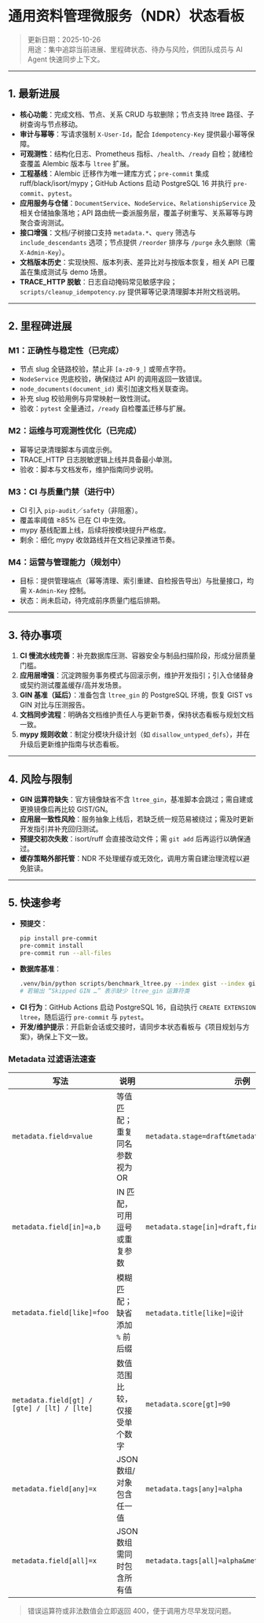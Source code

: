 # 通用资料管理微服务（NDR）状态看板

> 更新日期：2025-10-26  
> 用途：集中追踪当前进展、里程碑状态、待办与风险，供团队成员与 AI Agent 快速同步上下文。

---

## 1. 最新进展

- **核心功能**：完成文档、节点、关系 CRUD 与软删除；节点支持 ltree 路径、子树查询与节点移动。
- **审计与幂等**：写请求强制 `X-User-Id`，配合 `Idempotency-Key` 提供最小幂等保障。
- **可观测性**：结构化日志、Prometheus 指标、`/health`、`/ready` 自检；就绪检查覆盖 Alembic 版本与 `ltree` 扩展。
- **工程基线**：Alembic 迁移作为唯一建库方式；`pre-commit` 集成 ruff/black/isort/mypy；GitHub Actions 启动 PostgreSQL 16 并执行 `pre-commit`、`pytest`。
- **应用服务与仓储**：`DocumentService`、`NodeService`、`RelationshipService` 及相关仓储抽象落地；API 路由统一委派服务层，覆盖子树重写、关系幂等与跨聚合查询测试。
- **接口增强**：文档/子树接口支持 `metadata.*`、`query` 筛选与 `include_descendants` 选项；节点提供 `/reorder` 排序与 `/purge` 永久删除（需 `X-Admin-Key`）。
- **文档版本历史**：实现快照、版本列表、差异比对与按版本恢复，相关 API 已覆盖在集成测试与 demo 场景。
- **TRACE_HTTP 脱敏**：日志自动掩码常见敏感字段；`scripts/cleanup_idempotency.py` 提供幂等记录清理脚本并附文档说明。

---

## 2. 里程碑进展

### M1：正确性与稳定性（已完成）
- 节点 slug 全链路校验，禁止非 `[a-z0-9_]` 或带点字符。
- `NodeService` 兜底校验，确保绕过 API 的调用返回一致错误。
- `node_documents(document_id)` 索引加速文档关联查询。
- 补充 slug 校验用例与异常映射一致性测试。
- 验收：`pytest` 全量通过，`/ready` 自检覆盖迁移与扩展。

### M2：运维与可观测性优化（已完成）
- 幂等记录清理脚本与调度示例。
- TRACE_HTTP 日志脱敏逻辑上线并具备最小单测。
- 验收：脚本与文档发布，维护指南同步说明。

### M3：CI 与质量门禁（进行中）
- CI 引入 `pip-audit`／`safety`（非阻塞）。
- 覆盖率阈值 ≥85% 已在 CI 中生效。
- mypy 基线配置上线，后续将按模块提升严格度。
- 剩余：细化 mypy 收敛路线并在文档记录推进节奏。

### M4：运营与管理能力（规划中）
- 目标：提供管理端点（幂等清理、索引重建、自检报告导出）与批量接口，均需 `X-Admin-Key` 控制。
- 状态：尚未启动，待完成前序质量门槛后排期。

---

## 3. 待办事项

1. **CI 慢流水线完善**：补充数据库压测、容器安全与制品扫描阶段，形成分层质量门槛。
2. **应用层增强**：沉淀跨服务事务模式与回滚示例，维护开发指引；引入仓储替身或契约测试覆盖缓存/高并发场景。
3. **GIN 基准（延后）**：准备包含 `ltree_gin` 的 PostgreSQL 环境，恢复 GIST vs GIN 对比与压测报告。
4. **文档同步流程**：明确各文档维护责任人与更新节奏，保持状态看板与规划文档一致。
5. **mypy 规则收敛**：制定分模块升级计划（如 `disallow_untyped_defs`），并在升级后更新维护指南与状态看板。

---

## 4. 风险与限制

- **GIN 运算符缺失**：官方镜像缺省不含 `ltree_gin`，基准脚本会跳过；需自建或更换镜像后再比较 GIST/GN。
- **应用层一致性风险**：服务抽象上线后，若缺乏统一规范易被绕过；需及时更新开发指引并补充回归测试。
- **预提交初次失败**：isort/ruff 会直接改动文件；需 `git add` 后再运行以确保通过。
- **缓存策略外部托管**：NDR 不处理缓存或无效化，调用方需自建治理流程以避免脏读。

---

## 5. 快速参考

- **预提交**：
  ```bash
  pip install pre-commit
  pre-commit install
  pre-commit run --all-files
  ```
- **数据库基准**：
  ```bash
  .venv/bin/python scripts/benchmark_ltree.py --index gist --index gin --samples 30 --breadth 5 --depth 4
  # 若输出 “Skipped GIN …” 表示缺少 ltree_gin 运算符类
  ```
- **CI 行为**：GitHub Actions 启动 PostgreSQL 16，自动执行 `CREATE EXTENSION ltree`，随后运行 `pre-commit` 与 `pytest`。
- **开发/维护提示**：开启新会话或交接时，请同步本状态看板与《项目规划与方案》，确保上下文一致。

### Metadata 过滤语法速查

| 写法 | 说明 | 示例 |
| --- | --- | --- |
| `metadata.field=value` | 等值匹配；重复同名参数视为 OR | `metadata.stage=draft&metadata.stage=final` |
| `metadata.field[in]=a,b` | IN 匹配，可用逗号或重复参数 | `metadata.stage[in]=draft,final` |
| `metadata.field[like]=foo` | 模糊匹配；缺省添加 `%` 前后缀 | `metadata.title[like]=设计` |
| `metadata.field[gt] / [gte] / [lt] / [lte]` | 数值范围比较，仅接受单个数字 | `metadata.score[gt]=90` |
| `metadata.field[any]=x` | JSON 数组/对象包含任一值 | `metadata.tags[any]=alpha` |
| `metadata.field[all]=x` | JSON 数组需同时包含所有值 | `metadata.tags[all]=alpha&metadata.tags[all]=beta` |

> 错误运算符或非法数值会立即返回 400，便于调用方尽早发现问题。
